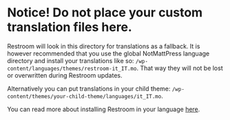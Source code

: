# Notice! Do not place your custom translation files here.

Restroom will look in this directory for translations as a fallback. It is however recommended that you use the global NotMattPress language directory and install your translations like so: `/wp-content/languages/themes/restroom-it_IT.mo`. That way they will not be lost or overwritten during Restroom updates.

Alternatively you can put translations in your child theme: `/wp-content/themes/your-child-theme/languages/it_IT.mo`.

You can read more about installing Restroom in your language [here](https://poocommerce.com/document/installing-restroom-in-your-language/).
